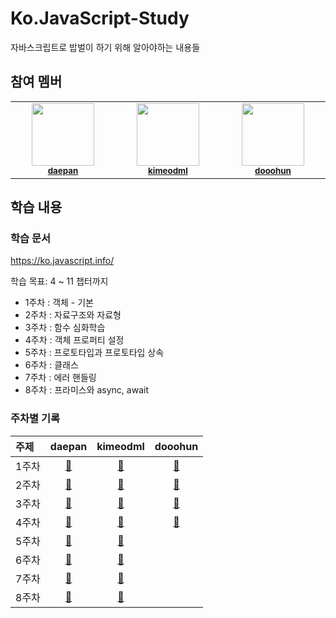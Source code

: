 # Ko.JavaScript-Study

자바스크립트로 밥벌이 하기 위해 알아야하는 내용들

## 참여 멤버

<table>
  <tbody>
    <tr>
      <td align="center" valign="top" width="14.28%"><img src="https://avatars.githubusercontent.com/u/50792467?v=4" width="100px;"/><br /><sub><a href="https://github.com/daepan"><b>daepan</b></a></sub><br /></td>
      <td align="center" valign="top" width="14.28%"><img src="https://avatars.githubusercontent.com/u/88065770?v=4" width="100px;"/><br /><sub><a href="https://github.com/kimeodml"><b>kimeodml</b></a></sub><br /></td>
      <td align="center" valign="top" width="14.28%"><img src="https://avatars.githubusercontent.com/u/74540646?v=4" width="100px;"/><br /><sub><a href="https://github.com/dooohun"><b>dooohun</b></a></sub><br /></td>
    </tr>
    </tbody>
</table>

## 학습 내용

### 학습 문서

https://ko.javascript.info/

학습 목표: 4 ~ 11 챕터까지
* 1주차 : 객체 - 기본
* 2주차 : 자료구조와 자료형
* 3주차 : 함수 심화학습
* 4주차 : 객체 프로퍼티 설정
* 5주차 : 프로토타입과 프로토타입 상속
* 6주차 : 클래스
* 7주차 : 에러 핸들링
* 8주차 : 프라미스와 async, await

### 주차별 기록

| 주제  | daepan | kimeodml | dooohun |
| :---- | :----: | :------: | :-----: |
| 1주차 |    [🔗](./daepan/1주차.md)    |  [🔗](./kimeodml/1주차.md)    |  [🔗](./dooohun/1주차.md)   |
| 2주차 |    [🔗](./daepan/2주차.md)    |  [🔗](./kimeodml/2주차.md)    |  [🔗](./dooohun/2주차.md)   |
| 3주차 |    [🔗](./daepan/3주차.md)    |  [🔗](./kimeodml/3주차.md)    |  [🔗](./dooohun/3주차.md)   |
| 4주차 |    [🔗](./daepan/4주차.md)    |  [🔗](./kimeodml/4주차.md)    |  [🔗](./dooohun/4주차.md)   |
| 5주차 |    [🔗](./daepan/5주차.md)    |  [🔗](./kimeodml/5주차.md)    |         |
| 6주차 |    [🔗](./daepan/6주차.md)    |  [🔗](./kimeodml/6주차.md)    |         |
| 7주차 |    [🔗](./daepan/7주차.md)    |  [🔗](./kimeodml/7주차.md)    |         |
| 8주차 |    [🔗](./daepan/8주차.md)    |    [🔗](./kimeodml/8주차.md)          |         |
